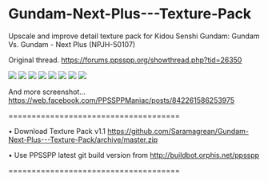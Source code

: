 # Gundam-Next-Plus---Texture-Pack
Upscale and improve detail texture pack for Kidou Senshi Gundam: Gundam Vs. Gundam - Next Plus (NPJH-50107)

Original thread.
https://forums.ppsspp.org/showthread.php?tid=26350

<a href="https://ibb.co/1M3Z72F"><img src="https://i.ibb.co/7QHvjys/Zombo-Droid-15042020060936.jpg" border="0"></a>
<a href="https://ibb.co/nPD5yPC"><img src="https://i.ibb.co/vXJKWXY/Zombo-Droid-13042020170146.jpg" border="0"></a>
<a href="https://ibb.co/thFDLMz"><img src="https://i.ibb.co/BPFBnVG/Zombo-Droid-13042020170301.jpg" border="0"></a>
<a href="https://ibb.co/hVHCcPv"><img src="https://i.ibb.co/yq5VpwJ/Zombo-Droid-13042020170727.jpg" border="0"></a>
<a href="https://ibb.co/JHsrVh5"><img src="https://i.ibb.co/zZ4PpkG/Zombo-Droid-13042020165600.jpg" border="0"></a>
<a href="https://ibb.co/NtSnzDY"><img src="https://i.ibb.co/sbHJrx3/Zombo-Droid-13042020171029.jpg" border="0"></a>
<a href="https://ibb.co/8XDgKC9"><img src="https://i.ibb.co/hCRF76V/Zombo-Droid-13042020165756.jpg" border="0"></a>
<a href="https://ibb.co/FX6VGGm"><img src="https://i.ibb.co/7Qv477j/Zombo-Droid-13042020170107.jpg" border="0"></a>

And more screenshot... https://web.facebook.com/PPSSPPManiac/posts/842261586253975

=====================================

• Download Texture Pack v1.1 https://github.com/Saramagrean/Gundam-Next-Plus---Texture-Pack/archive/master.zip

• Use PPSSPP latest git build version from http://buildbot.orphis.net/ppsspp

=====================================
